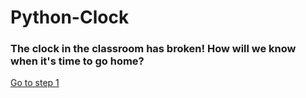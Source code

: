 # Python-Clock

### The clock in the classroom has broken! How will we know when it's time to go home?

[Go to step 1](Step1-Whats_the_time)
